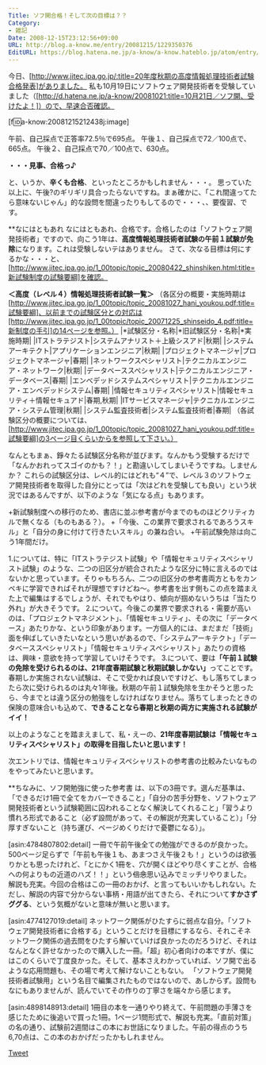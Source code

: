 ```yaml
---
Title: ソフ開合格！そして次の目標は？？
Category:
- 雑記
Date: 2008-12-15T23:12:56+09:00
URL: http://blog.a-know.me/entry/20081215/1229350376
EditURL: https://blog.hatena.ne.jp/a-know/a-know.hateblo.jp/atom/entry/12921228815727980153
---
```



今日、[http://www.jitec.ipa.go.jp/:title=20年度秋期の高度情報処理技術者試験合格発表]がありました。
私も10月19日にソフトウェア開発技術者を受験していました（[http://d.hatena.ne.jp/a-know/20081021:title=10月21日／ソフ開、受けたよ！]）ので、早速合否確認。


[f:id:a-know:20081215212438j:image]


午前、自己採点で正答率72.5％で695点。
午後１、自己採点で72／100点で、665点。
午後２、自己採点で70／100点で、630点。


<span style="font-weight:bold;">・・・見事、合格っ♪</span>


と、いうか、<span style="font-weight:bold;">辛くも合格</span>、といったところかもしれません・・・。
思っていた以上に、午後?のギリギリ具合ったらないですね。まぁ確かに、「これ間違ってたら意味ないじゃん」的な設問を間違ったりもしてるので・・・、、要復習、です。


**なにはともあれ
なにはともあれ、合格です。合格したのは「ソフトウェア開発技術者」ですので、向こう1年は、<span style="font-weight:bold;">高度情報処理技術者試験の午前１試験が免除</span>になります。これは受験しないテはありません。
さて、次なる目標は何にするかな・・・と、[http://www.jitec.ipa.go.jp/1_00topic/topic_20080422_shinshiken.html:title=新試験制度の試験要綱]を確認。


<span style="font-weight:bold;">＜高度（レベル４）情報処理技術者試験一覧＞</span>
（各区分の概要・実施時期は[http://www.jitec.ipa.go.jp/1_00topic/topic_20081027_hani_youkou.pdf:title=試験要綱]、以前までの試験区分との対応は[http://www.jitec.ipa.go.jp/1_00topic/topic_20071225_shinseido_4.pdf:title=新制度の手引]の14ページを参照。）
|*試験区分・名称|*旧試験区分・名称|*実施時期|
|ITストラテジスト|システムアナリスト＋上級シスアド|秋期|
|システムアーキテクト|アプリケーションエンジニア|秋期|
|プロジェクトマネージャ|プロジェクトマネージャ|春期|
|ネットワークスペシャリスト|テクニカルエンジニア・ネットワーク|秋期|
|データベーススペシャリスト|テクニカルエンジニア・データベース|春期|
|エンべデッドシステムスペシャリスト|テクニカルエンジニア・エンベデッドシステム|春期|
|情報セキュリティスペシャリスト|情報セキュリティ＋情報セキュアド|春期,秋期|
|ITサービスマネージャ|テクニカルエンジニア・システム管理|秋期|
|システム監査技術者|システム監査技術者|春期|
（各試験区分の概要については、[http://www.jitec.ipa.go.jp/1_00topic/topic_20081027_hani_youkou.pdf:title=試験要綱]の3ページ目くらいからを参照して下さい。）


なんともまぁ、錚々たる試験区分名称が並びます。なんかもう受験するだけで「なんかおれってスゴイのかも？！」と勘違いしてしまいそうですね。しませんか？
これらの試験区分は、レベル的にはどれも“４”で、レベル３のソフトウェア開発技術者を取得した自分にとっては「次はどれを受験しても良い」という状況ではあるんですが、以下のような「気になる点」もあります。


+新試験制度への移行のため、書店に並ぶ参考書が今までのものほどクリティカルで無くなる（ものもある？）。
+「今後、この業界で要求されるであろうスキル」と「自分の身に付けて行きたいスキル」の兼ね合い。
+午前試験免除は向こう1年間だけ。


1.については、特に「ITストラテジスト試験」や「情報セキュリティスペシャリスト試験」のような、二つの旧区分が統合されたような区分に特に言えるのではないかと思っています。そりゃもちろん、二つの旧区分の参考書両方ともをカンペキに学習できればそれが理想ですけどね〜。参考書を出す側もこの点を踏まえた上で編集はするでしょうが、それでもやはり、傾向が掴めないうちは「当たり外れ」が大きそうです。
2.について。今後この業界で要求される・需要が高いのは、「プロジェクトマネジメント」、「情報セキュリティ」、その次に「データベース」あたりかな、という印象があります。一方個人的には、まだまだ「技術」面を伸ばしていきたいなという思いがあるので、「システムアーキテクト」「データベーススペシャリスト」「情報セキュリティスペシャリスト」あたりの資格は、興味・意欲を持って学習していけそうです。
3.について、要は<span style="font-weight:bold;">「午前１試験の免除を受けられるのは、21年度春期試験と秋期試験しかない」</span>ってことです。春期しか実施されない試験は、そこで受かれば良いですけど、もし落ちてしまったら次に受けられるのは丸々1年後。秋期の午前１試験免除を生かそうと思ったら、今までとは違う区分の勉強をしなければなりません。落ちてしまったときの保険の意味合いも込めて、<span style="font-weight:bold;">できることなら春期と秋期の両方に実施される試験がイイ！</span>


以上のようなことを踏まえまして、私・えーの、<span style="font-weight:bold;">21年度春期試験は「情報セキュリティスペシャリスト」の取得を目指したいと思います！</span>

次エントリでは、情報セキュリティスペシャリストの参考書の比較みたいなものをやってみたいと思います。


**ちなみに、ソフ開勉強に使った参考書
は、以下の3冊です。選んだ基準は、「できるだけ1冊で全てをカバーできること」「自分の苦手分野を、ソフトウェア開発技術者という試験範囲に囚われることなく解決してくれること」「習うより慣れろ形式であること（必ず設問があって、その解説が充実していること）」「分厚すぎないこと（持ち運び、ページめくりだけで憂鬱になる）」。


[asin:4784807802:detail]
一冊で午前午後全ての勉強ができるのが良かった。500ページ足らずで「午前も午後１も、あまつさえ午後２も！」というのは欲張りかとも思ったけれど、「とにかく1冊を、穴が開くほどやり尽くすことが、合格への何よりもの近道のハズ！！」という<del datetime="2008-12-15T23:12:56+09:00">信念</del>思い込みでミッチリやりました。
解説も充実。今回の合格はこの一冊のおかげ、と言ってもいいかもしれない。ただし、解説の内容で分からない事柄・用語が出てきたら、それについて<span style="font-weight:bold;">すかさずググる</span>、という気概がないと意味が無いと思います。


[asin:4774127019:detail]
ネットワーク関係がひたすらに弱点な自分。「ソフトウェア開発技術者に合格する」ということだけを目標にするなら、それこそネットワーク関係の過去問をひたすら解いていけば良かったのだろうけど、それはなんとなく許せなかったので購入した一冊。「超」初心者向けの本ですが、僕にはこのくらいで丁度良かった。そして、基本さえわかっていれば、ソフ開で出るような応用問題も、その場で考えて解けないこともない。
「ソフトウェア開発技術者試験用」という名目で編集されたものではないので、あしからず。設問もなにもありませんが、読んでいてその作りの丁寧さを端々から感じます。


[asin:4898148913:detail]
1冊目の本を一通りやり終えて、午前問題の手薄さを感じたために後追いで買った1冊。1ページ1問形式で、解説も充実。「直前対策」の名の通り、試験前2週間はこの本にお世話になりました。午前の得点のうち6,70点は、この本のおかげだったかもしれません。



<a href="http://twitter.com/share" class="twitter-share-button" data-count="horizontal" data-via="a_know" data-related="CDiT_info" data-lang="ja">Tweet</a><script type="text/javascript" src="http://platform.twitter.com/widgets.js"></script>

